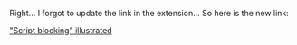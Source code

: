 Right... I forgot to update the link in the extension... So here is the new link:

["Script blocking" illustrated](https://github.com/gorhill/httpswitchboard/wiki/%22Strict-blocking%22-illustrated)